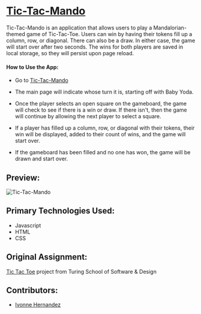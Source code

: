# [Tic-Tac-Mando](https://github.com/ivonne-hernandez/tic-tac-toe)
Tic-Tac-Mando is an application that allows users to play a Mandalorian-themed game of Tic-Tac-Toe. Users can win by having their tokens fill up a column, row, or diagonal. There can also be a draw. In either case, the game will start over after two seconds. The wins for both players are saved in local storage, so they will persist upon page reload.  

#### How to Use the App:
- Go to [Tic-Tac-Mando](https://github.com/ivonne-hernandez/tic-tac-toe)

- The main page will indicate whose turn it is, starting off with Baby Yoda.

- Once the player selects an open square on the gameboard, the game will check to see if there is a win or draw. If there isn't, then the game will continue by allowing the next player to select a square. 

- If a player has filled up a column, row, or diagonal with their tokens, their win will be displayed, added to their count of wins, and the game will start over. 

- If the gameboard has been filled and no one has won, the game will be drawn and start over.

## Preview:

![Tic-Tac-Mando](./assets/tic-tac-mando-hd.gif)

## Primary Technologies Used:

- Javascript
- HTML
- CSS

## Original Assignment:

[Tic Tac Toe](https://frontend.turing.edu/projects/module-1/tic-tac-toe-solo.html) project from Turing School of Software & Design

## Contributors:

- [Ivonne Hernandez](https://github.com/ivonne-hernandez)